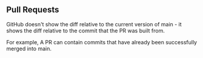 ## Pull Requests

GitHub doesn't show the diff relative to the current version of main - it shows the diff relative to the commit that the PR was built from.

For example, A PR can contain commits that have already been successfully merged into main.
